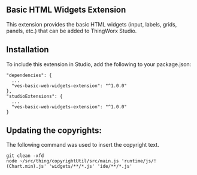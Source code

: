 ## Basic HTML Widgets Extension ##
This extension provides the basic HTML widgets (input, labels, grids, panels, etc.) that can be added to ThingWorx Studio.

## Installation ##
To include this extension in Studio, add the following to your package.json:

    "dependencies": {
      ...
      "ves-basic-web-widgets-extension": "^1.0.0"
    },
    "studioExtensions": {
      ...
      "ves-basic-web-widgets-extension": "^1.0.0"
    }


## Updating the copyrights:

The following command was used to insert the copyright text.

```
git clean -xfd
node ~/src/thing/copyrightUtil/src/main.js 'runtime/js/!(Chart.min).js' 'widgets/**/*.js' 'ide/**/*.js'
```
